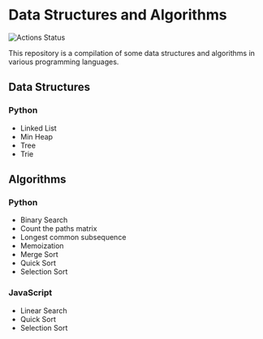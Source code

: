 # Data Structures and Algorithms

![Actions Status](https://github.com/darwinz/data-structures-and-algorithms/workflows/GitHub%20Actions/badge.svg)


This repository is a compilation of some data structures
and algorithms in various programming languages.


## Data Structures

### Python

* Linked List
* Min Heap
* Tree
* Trie


## Algorithms

### Python

* Binary Search
* Count the paths matrix
* Longest common subsequence
* Memoization
* Merge Sort
* Quick Sort
* Selection Sort

### JavaScript

* Linear Search
* Quick Sort
* Selection Sort

